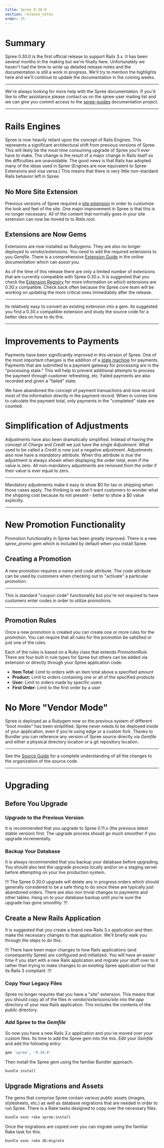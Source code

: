 ```yaml
---
title: Spree 0.30.0
section: release_notes
order: 25
---
```


# Summary

Spree 0.30.0 is the first official release to support Rails 3.x. It has
been several months in the making but we're finally here. Unfortunately
we haven't had the time to write up detailed release notes and the
documentation is still a work in progress. We'll try to mention the
highlights here and we'll continue to update the documentation in the
coming weeks.

---

We're always looking for more help with the Spree documentation.
If you'd like to offer assistance please contact us on the spree-user
mailing list and we can give you commit access to the
[spree-guides](https://github.com/spree/spree-guides) documentation
project.

---

# Rails Engines

Spree is now heavily reliant upon the concept of Rails Engines. This
represents a significant architectural shift from previous versions of
Spree. This will likely be the most time consuming upgrade of Spree
you'll ever have to make. The change is the result of a major change in
Rails itself so the difficulties are unavoidable. The good news is that
Rails has adopted many of the ideas used in Spree (Engines are now
equivalent to Spree Extensions and visa versa.) This means that there is
very little non-standard Rails behavior left in Spree.

## No More Site Extension

Previous versions of Spree required a [site
extension](http://spreecommerce.com/legacy/0-30-x/extensions.html#thesiteextension)
in order to customize the look and feel of the site. One major
improvement in Spree is that this is no longer necessary. All of the
content that normally goes in your site extension can now be moved to to
_Rails.root_.

## Extensions are Now Gems

Extensions are now installed as Rubygems. They are also no longer
deployed to _vendor/extensions_. You need to add the required extensions
to you _Gemfile_. There is a comprehensive [Extension Guide](/developer/extensions_tutorial) in the
online documentation which can assist you.

As of the time of this release there are only a limited number of
extensions that are currently compatible with Spree 0.30.x. It is
suggested that you check the [Extension
Registry](https://github.com/spree-contrib) for more information on
which extensions are 0.30.x compatible. Check back often because the
Spree core team will be working on updating the more critical ones
immediately after the release.

---

Its relatively easy to convert an existing extension into a gem.
Its suggested you find a 0.30.x compatible extension and study the
source code for a better idea on how to do this.

---

# Improvements to Payments

Payments have been significantly improved in this version of Spree. One
of the most important changes is the addition of a [state
machine](https://github.com/pluginaweek/state_machine) for payments.
Payments that are submitted to a payment gateway for processing are in
the "processing state." This will help to prevent additional attempts to
process the payment through customer refreshing, etc. Failed payments
are also recorded and given a "failed" state.

We have abandoned the concept of payment transactions and now record
most of the information directly in the payment record. When in comes
time to calculate the payment total, only payments in the "completed"
state are counted.

# Simplification of Adjustments

Adjustments have also been dramatically simplified. Instead of having
the concept of _Charge_ and _Credit_ we just have the single
_Adjustment_. What used to be called a _Credit_ is now just a negative
adjustment. Adjustments also now have a _mandatory_ attribute. When this
attribute is _true_ the adjustment is always shown when displaying the
order total, even if the value is zero. All non-mandatory adjustments
are removed from the order if their value is ever equal to zero.

---

Mandatory adjustments make it easy to show $0 for tax or shipping
when those cases apply. The thinking is we don't want customers to
wonder what the shipping cost because its not present - better to show a
$0 value explicitly.

---

# New Promotion Functionality

Promotion functionality in Spree has been greatly improved. There is a
new _spree_promo_ gem which is included by default when you install
Spree.

## Creating a Promotion

A new promotion requires a _name_ and _code_ attribute. The _code_
attribute can be used by customers when checking out to "activate" a
particular promotion.

---

This is standard "coupon code" functionality but you're not
required to have customers enter codes in order to utilize promotions.

---

## Promotion Rules

Once a new promotion is created you can create one or more rules for the
promotion. You can require that all rules for the promotion be satisfied
or just one of the rules.

Each of the rules is based on a Ruby class that extends _PromotionRule_.
There are four built in rule types for Spree but others can be added via
extension or directly through your Spree application code.

- **Item Total:** Limit to orders with an item total above a specified
  amount
- **Product:** Limit to orders containing one or all of the specified
  products
- **User:** Limit to orders made by specific users
- **First Order:** Limit to the first order by a user

# No More "Vendor Mode"

Spree is deployed as a Rubygem now so the previous system of different
"boot modes" has been simplified. Spree never needs to be deployed
inside of your application, even if you're using edge or a custom fork.
Thanks to Bundler you can reference any version of Spree source directly
via _Gemfile_ and either a physical directory location or a git
repository location.

---

See the [Source Guide](http://guides.spreecommerce.org/legacy/0-30-x/source_code.html) for a complete
understanding of all the changes to the organization of the source code.

---

# Upgrading

## Before You Upgrade

### Upgrade to the Previous Version

It is recommended that you upgrade to Spree 0.11.x (the previous latest
stable version) first. The upgrade process should go much smoother if
you upgrade incrementally.

### Backup Your Database

It is always recommended that you backup your database before upgrading.
You should also test the upgrade process locally and/or on a staging
server before attempting on your live production system.

!!!
The Spree 0.30.0 upgrade will delete any in progress orders
which should generally considered to be a safe thing to do since these
are typically just abandoned orders. There are also non trivial changes
to payments and other tables. Hang on to your database backup until
you're sure the upgrade has gone smoothly.
!!!

## Create a New Rails Application

It is suggested that you create a brand new Rails 3.x application and
then make the necessary changes to that application. We'll briefly walk
you through the steps to do this.

!!!
There have been major changes to how Rails applications (and
consequently Spree) are configured and initialized. You will have an
easier time if you start with a new Rails application and migrate your
stuff over to it rather than trying to make changes to an existing Spree
application so that its Rails 3 compliant.
!!!

### Copy Your Legacy Files

Spree no longer requires that you have a "site" extension. This means
that you should copy all of the files in _vendor/extensions/site_ into
the _app_ directory of your new Rails application. This includes the
contents of the _public_ directory.

### Add Spree to the _Gemfile_

So now you have a new Rails 3.x application and you've moved over your
custom files. Its time to add the Spree gem into the mix. Edit your
_Gemfile_ and add the following entry:

```ruby
gem 'spree', '0.30.0'
```

Then install the Spree gem using the familiar Bundler approach:

```bash
bundle install
```

## Upgrade Migrations and Assets

The gems that comprise Spree contain various public assets (images,
stylesheets, etc.) as well as database migrations that are needed in
order to run Spree. There is a Rake tasks designed to copy over the
necessary files.

```bash
bundle exec rake spree:install
```

Once the migrations are copied over you can migrate using the familiar
Rake task for this.

```bash
bundle exec rake db:migrate
```

